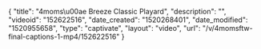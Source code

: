 {
    "title": "4moms\u00ae Breeze Classic Playard",
    "description": "",
    "videoid": "152622516",
    "date_created": "1520268401",
    "date_modified": "1520955658",
    "type": "captivate",
    "layout": "video",
    "url": "\/v\/4momsftw-final-captions-1-mp4\/152622516"
}
